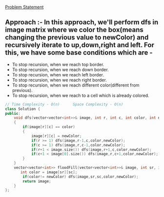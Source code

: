 [Problem Statement](https://leetcode.com/problems/flood-fill)

## Approach :- In this approach, we'll perform dfs in image matrix where we color the box(means changing the previous value to newColor) and recursively iterate to up,down,right and left. For this, we have some base conditions which are -
- To stop recursion, when we reach top border.
- To stop recursion, when we reach down border.
- To stop recursion, when we reach left border.
- To stop recursion, when we reach right border.
- To stop recursion, when we reach different color(different from previous).
- To stop recursion, when we reach to a cell which is already colored.

```cpp
// Time Complexity - O(n)      Space Complexity - O(n)
class Solution {
public:
    void dfs(vector<vector<int>>& image, int r, int c, int color, int newColor)
    {
        if(image[r][c] == color)
        {
            image[r][c] = newColor;
            if(r >= 1) dfs(image,r-1,c,color,newColor);
            if(c >= 1) dfs(image,r,c-1,color,newColor);
            if(r+1 < image.size()) dfs(image,r+1,c,color,newColor);
            if(c+1 < image[0].size()) dfs(image,r,c+1,color,newColor);
        }
    }
    vector<vector<int>> floodFill(vector<vector<int>>& image, int sr, int sc, int newColor) {
       int color = image[sr][sc];
        if(color!= newColor) dfs(image,sr,sc,color,newColor);
        return image;
    }
};
```
